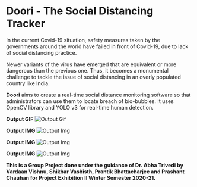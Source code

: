 # Doori - The Social Distancing Tracker 

In the current Covid-19 situation, safety measures taken by the governments around the world have failed in front of Covid-19, due to lack of social distancing practice.

Newer variants of the virus have emerged that are equivalent or more dangerous than the previous one. Thus, it becomes a monumental challenge to tackle the issue of social distancing in an overly populated country like India. 

__Doori__ aims to create a real-time social distance monitoring software so that administrators can use them to locate breach of bio-bubbles. It uses OpenCV library and YOLO v3 for real-time human detection.

__Output GIF__
![Output Gif](https://github.com/darthvardaan/Doori/blob/main/mylib/videos/output.gif)

__Output IMG__
![Output Img]()

__Output IMG__
![Output Img]()

__Output IMG__
![Output Img]()




__This is a Group Project done under the guidance of Dr. Abha Trivedi by Vardaan Vishnu, Shikhar Vashisth, Prantik Bhattacharjee and Prashant Chauhan for Project Exhibition II Winter Semester 2020-21.__  
